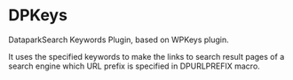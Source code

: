 DPKeys
======

DataparkSearch Keywords Plugin, based on WPKeys plugin.

It uses the specified keywords to make the links to search result
pages of a search engine which URL prefix is specified in DPURLPREFIX
macro.